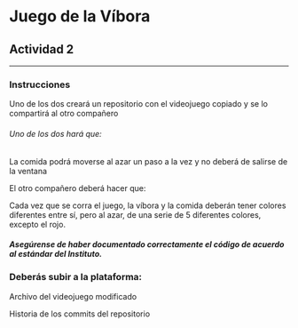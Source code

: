 # Juego de la Víbora
 ## Actividad 2
------------------------------------------
### Instrucciones
Uno de los dos creará un repositorio con el videojuego copiado y se lo compartirá al otro compañero

###### Uno de los dos hará que:

La comida podrá moverse al azar un paso a la vez y no deberá de salirse de la ventana

El otro compañero deberá hacer que:

Cada vez que se corra el juego, la víbora y la comida deberán tener colores diferentes entre sí, pero al azar, de una serie de 5 diferentes colores, excepto el rojo.

##### Asegúrense de haber documentado correctamente el código de acuerdo al estándar del Instituto.

### Deberás subir a la plataforma:

Archivo del videojuego modificado

Historia de los commits del repositorio
